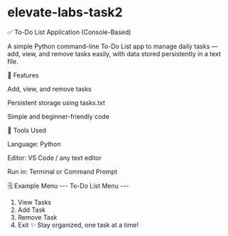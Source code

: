 # elevate-labs-task2
✅ To-Do List Application (Console-Based)

A simple Python command-line To-Do List app to manage daily tasks — add, view, and remove tasks easily, with data stored persistently in a text file.

🚀 Features

Add, view, and remove tasks

Persistent storage using tasks.txt

Simple and beginner-friendly code

🧰 Tools Used

Language: Python

Editor: VS Code / any text editor

Run in: Terminal or Command Prompt

🗒️ Example Menu
--- To-Do List Menu ---
1. View Tasks
2. Add Task
3. Remove Task
4. Exit
✨ Stay organized, one task at a time!
